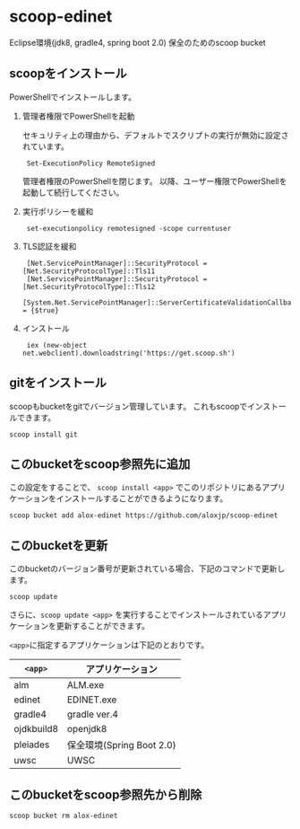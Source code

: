 # scoop-edinet
Eclipse環境(jdk8, gradle4, spring boot 2.0) 保全のためのscoop bucket

## scoopをインストール

PowerShellでインストールします。

1. 管理者権限でPowerShellを起動

	セキュリティ上の理由から、デフォルトでスクリプトの実行が無効に設定されています。

		Set-ExecutionPolicy RemoteSigned

	管理者権限のPowerShellを閉じます。
	以降、ユーザー権限でPowerShellを起動して続行してください。

1. 実行ポリシーを緩和

		set-executionpolicy remotesigned -scope currentuser

1. TLS認証を緩和

		[Net.ServicePointManager]::SecurityProtocol = [Net.SecurityProtocolType]::Tls11
		[Net.ServicePointManager]::SecurityProtocol = [Net.SecurityProtocolType]::Tls12
		[System.Net.ServicePointManager]::ServerCertificateValidationCallback = {$true}

1. インストール

		iex (new-object net.webclient).downloadstring('https://get.scoop.sh')

## gitをインストール

scoopもbucketをgitでバージョン管理しています。
これもscoopでインストールできます。

	scoop install git

## このbucketをscoop参照先に追加

この設定をすることで、 `scoop install <app>` でこのリポジトリにあるアプリケーションをインストールすることができるようになります。

	scoop bucket add alox-edinet https://github.com/aloxjp/scoop-edinet

## このbucketを更新

このbucketのバージョン番号が更新されている場合、下記のコマンドで更新します。

	scoop update

さらに、`scoop update <app>` を実行することでインストールされているアプリケーションを更新することができます。

`<app>`に指定するアプリケーションは下記のとおりです。

`<app>`        | アプリケーション
-----------|---------------
alm        | ALM.exe
edinet     | EDINET.exe
gradle4    | gradle ver.4
ojdkbuild8 | openjdk8
pleiades   | 保全環境(Spring Boot 2.0)
uwsc       | UWSC

## このbucketをscoop参照先から削除

	scoop bucket rm alox-edinet

